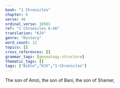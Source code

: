 ```yaml
---
book: "1 Chronicles"
chapter: 6
verse: 46
ordinal_verse: 10501
ref: "1 Chronicles 6:46"
translation: "KJV"
genre: "History"
word_count: 12
topics: []
cross_references: []
grammar_tags: [genealogy-structure]
thematic_tags: []
tags: ["Bible","KJV","1-Chronicles"]
---
```

The son of Amzi, the son of Bani, the son of Shamer,
